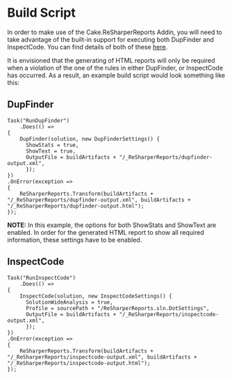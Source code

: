 # Build Script

In order to make use of the Cake.ReSharperReports Addin, you will need to take advantage of the built-in support for executing both DupFinder and InspectCode.  You can find details of both of these [here](http://cakebuild.net/dsl/resharper).

It is envisioned that the generating of HTML reports will only be required when a violation of the one of the rules in either DupFinder, or InspectCode has occurred.  As a result, an example build script would look something like this:

## DupFinder

```
Task("RunDupFinder")
    .Does(() =>
{
	DupFinder(solution, new DupFinderSettings() {
      ShowStats = true,
      ShowText = true,
      OutputFile = buildArtifacts + "/_ReSharperReports/dupfinder-output.xml",
      });
})
.OnError(exception =>
{
    ReSharperReports.Transform(buildArtifacts + "/_ReSharperReports/dupfinder-output.xml", buildArtifacts + "/_ReSharperReports/dupfinder-output.html");
});
```

**NOTE:** In this example, the options for both ShowStats and ShowText are enabled.  In order for the generated HTML report to show all required information, these settings have to be enabled.

## InspectCode

```
Task("RunInspectCode")
    .Does(() =>
{
    InspectCode(solution, new InspectCodeSettings() {
      SolutionWideAnalysis = true,
	  Profile = sourcePath + "/ReSharperReports.sln.DotSettings",
      OutputFile = buildArtifacts + "/_ReSharperReports/inspectcode-output.xml",
      });
})
.OnError(exception =>
{
    ReSharperReports.Transform(buildArtifacts + "/_ReSharperReports/inspectcode-output.xml", buildArtifacts + "/_ReSharperReports/inspectcode-output.html");
});
```